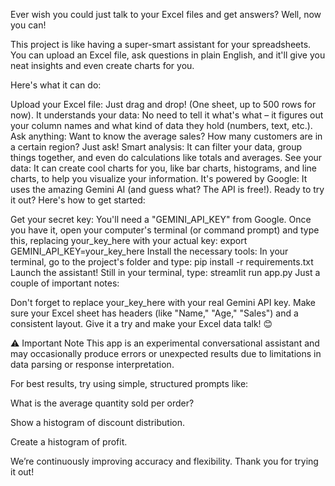 Ever wish you could just talk to your Excel files and get answers? Well, now you can!

This project is like having a super-smart assistant for your spreadsheets. You can upload an Excel file, ask questions in plain English, and it'll give you neat insights and even create charts for you.

Here's what it can do:

Upload your Excel file: Just drag and drop! (One sheet, up to 500 rows for now).
It understands your data: No need to tell it what's what – it figures out your column names and what kind of data they hold (numbers, text, etc.).
Ask anything: Want to know the average sales? How many customers are in a certain region? Just ask!
Smart analysis: It can filter your data, group things together, and even do calculations like totals and averages.
See your data: It can create cool charts for you, like bar charts, histograms, and line charts, to help you visualize your information.
It's powered by Google: It uses the amazing Gemini AI (and guess what? The API is free!).
Ready to try it out? Here's how to get started:

Get your secret key: You'll need a "GEMINI_API_KEY" from Google. Once you have it, open your computer's terminal (or command prompt) and type this, replacing your_key_here with your actual key: export GEMINI_API_KEY=your_key_here
Install the necessary tools: In your terminal, go to the project's folder and type: pip install -r requirements.txt
Launch the assistant! Still in your terminal, type: streamlit run app.py
Just a couple of important notes:

Don't forget to replace your_key_here with your real Gemini API key.
Make sure your Excel sheet has headers (like "Name," "Age," "Sales") and a consistent layout.
Give it a try and make your Excel data talk! 😊


⚠️ Important Note
This app is an experimental conversational assistant and may occasionally produce errors or unexpected results due to limitations in data parsing or response interpretation.

For best results, try using simple, structured prompts like:

What is the average quantity sold per order?

Show a histogram of discount distribution.

Create a histogram of profit.

We’re continuously improving accuracy and flexibility. Thank you for trying it out!
